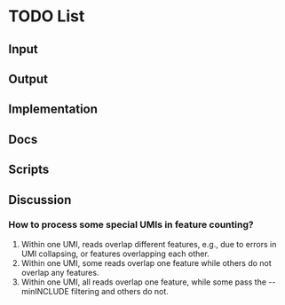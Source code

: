 # TODO List

## Input


## Output


## Implementation


## Docs


## Scripts


## Discussion
### How to process some special UMIs in feature counting?
1. Within one UMI, reads overlap different features, e.g., due to errors in
   UMI collapsing, or features overlapping each other.
2. Within one UMI, some reads overlap one feature while others do not overlap
   any features.
3. Within one UMI, all reads overlap one feature, while some pass the --minINCLUDE 
   filtering and others do not.

